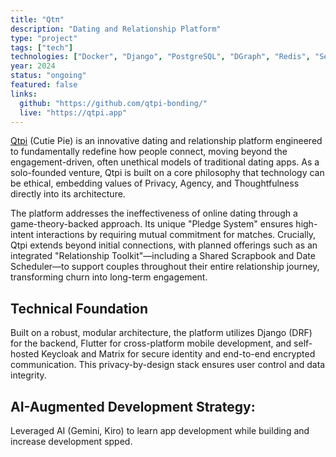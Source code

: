 ```yaml
---
title: "Qtπ"
description: "Dating and Relationship Platform"
type: "project"
tags: ["tech"]
technologies: ["Docker", "Django", "PostgreSQL", "DGraph", "Redis", "SeaweedFS", "Keycloak", "KrakenD", "Flutter", "Posthog", "Glitchtip"]
year: 2024
status: "ongoing"
featured: false
links:
  github: "https://github.com/qtpi-bonding/"
  live: "https://qtpi.app"
---
```


[Qtpi](https://qtpi.app) (Cutie Pie) is an innovative dating and relationship platform engineered
to fundamentally redefine how people connect, moving beyond the
engagement-driven, often unethical models of traditional dating apps. As a
solo-founded venture, Qtpi is built on a core philosophy that technology can
be ethical, embedding values of Privacy, Agency, and Thoughtfulness
directly into its architecture.

The platform addresses the ineffectiveness of online dating through a
game-theory-backed approach. Its unique "Pledge System" ensures high-intent
interactions by requiring mutual commitment for matches. Crucially, Qtpi
extends beyond initial connections, with planned offerings such as an integrated 
"Relationship Toolkit"—including a Shared Scrapbook and Date Scheduler—to support
couples throughout their entire relationship journey, transforming churn into
long-term engagement.

## Technical Foundation
Built on a robust, modular architecture, the platform utilizes Django (DRF)
for the backend, Flutter for cross-platform mobile development, and
self-hosted Keycloak and Matrix for secure identity and end-to-end encrypted
communication. This privacy-by-design stack ensures user control and data
integrity.

## AI-Augmented Development Strategy:
Leveraged AI (Gemini, Kiro) to learn app development while building and increase development spped.
